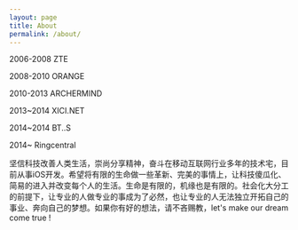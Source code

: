 ```yaml
---
layout: page
title: About
permalink: /about/
---
```


2006-2008 ZTE 

2008-2010 ORANGE 

2010-2013 ARCHERMIND 

2013~2014 XICI.NET 

2014~2014 BT..S 

2014~ Ringcentral 


坚信科技改善人类生活，崇尚分享精神，奋斗在移动互联网行业多年的技术宅，目前从事iOS开发。希望将有限的生命做一些革新、完美的事情上，让科技傻瓜化、简易的进入并改变每个人的生活。生命是有限的，机缘也是有限的。社会化大分工的前提下，让专业的人做专业的事成为了必然，也让专业的人无法独立开拓自己的事业、奔向自己的梦想。如果你有好的想法，请不吝赐教，let's make our dream come true !